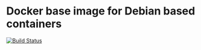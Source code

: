 # Docker base image for Debian based containers

[![Build Status](https://travis-ci.org/opsidian/docker-debian-base.svg?branch=master)](https://travis-ci.org/opsidian/docker-debian-base)
